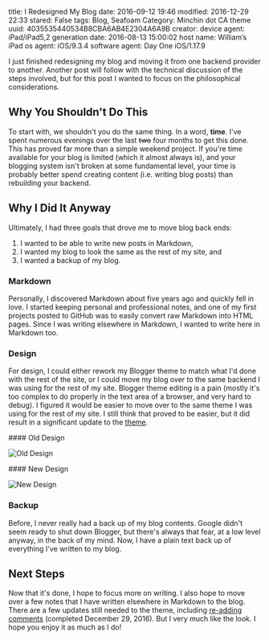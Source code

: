 title: I Redesigned My Blog
date: 2016-09-12 19:46
modified: 2016-12-29 22:33
stared: False
tags: Blog, Seafoam
Category: Minchin dot CA theme
uuid: 4035535440534B8CBA6AB4E2304A6A9B
creator:
    device agent: iPad/iPad5,2
    generation date: 2016-08-13 15:00:02
    host name: William’s iPad
    os agent: iOS/9.3.4
    software agent: Day One iOS/1.17.9

I just finished redesigning my blog and moving it from one backend provider to
another. Another post will follow with the technical discussion of the steps
involved, but for this post I wanted to focus on the philosophical
considerations.

## Why You Shouldn't Do This

To start with, we shouldn't you do the same thing. In a word, **time**. I've
spent numerous evenings over the last <del>two</del> four months to get this
done. This has proved far more than a simple weekend project. If you're time
available for your blog is limited (which it almost always is), and your
blogging system isn't broken at some fundamental level, your time is probably
better spend creating content (i.e. writing blog posts) than rebuilding your
backend.

## Why I Did It Anyway

Ultimately, I had three goals that drove me to move blog back ends:

1. I wanted to be able to write new posts in Markdown,
2. I wanted my blog to look the same as the rest of my site, and
3. I wanted a backup of my blog.

### Markdown

Personally, I discovered Markdown about five years ago and quickly fell in
love. I started keeping personal and professional notes, and one of my first
projects posted to GitHub was to easily convert raw Markdown into HTML pages.
Since I was writing elsewhere in Markdown, I wanted to write here in Markdown
too.

### Design

For design, I could either rework my Blogger theme to match what I'd done with
the rest of the site, or I could move my blog over to the same backend I was
using for the rest of my site. Blogger theme editing is a pain (mostly it's too
complex to do properly in the text area of a browser, and very hard to debug).
I figured it would be easier to move over to the same theme I was using for the
rest of my site. I still think that proved to be easier, but it did result in a
significant update to the
[theme]({filename}20160912-minchin-dot-ca-pelican-theme-version-110-released.md).

<div class="row" markdown=1>
<div class="col-sm-6 col-xs-12" markdown=1>
#### Old Design

![Old Design]({static}images/2016/blogger-full-article.png)
</div>
<div class="col-sm-6 col-xs-12" markdown=1>
#### New Design

![New Design]({static}images/2016/minchindotca-theme-full-article.png)
</div>
</div>

<!-- before and after pictures -->

### Backup

Before, I never really had a back up of my blog contents. Google didn't seem
ready to shut down Blogger, but there's always that fear, at a low level
anyway, in the back of my mind. Now, I have a plain text back up of everything
I've written to my blog.

## Next Steps

Now that it's done, I hope to focus more on writing. I also hope to move over a
few notes that I have written elsewhere in Markdown to the blog. There are a
few updates still needed to the theme, including [re-adding
comments]({filename}20161229-blogger-comments-exported.rst) (completed December
29, 2016). But I very much like the look. I hope you enjoy it as much as I do!
